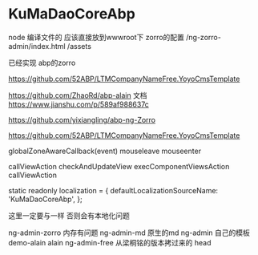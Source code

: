 # KuMaDaoCoreAbp



node 编译文件的 应该直接放到wwwroot下 
zorro的配置
/ng-zorro-admin/index.html 
/assets    



已经实现 abp的zorro

https://github.com/52ABP/LTMCompanyNameFree.YoyoCmsTemplate


https://github.com/ZhaoRd/abp-alain
文档 https://www.jianshu.com/p/589af988637c

https://github.com/yixiangling/abp-ng-Zorro


https://github.com/52ABP/LTMCompanyNameFree.YoyoCmsTemplate


globalZoneAwareCallback(event)  mouseleave  mouseenter


callViewAction
	checkAndUpdateView
		execComponentViewsAction
			callViewAction




static readonly localization = {
    defaultLocalizationSourceName: 'KuMaDaoCoreAbp',
  };
 
这里一定要与一样  否则会有本地化问题


ng-admin-zorro 内存有问题
ng-admin-md 原生的md
ng-admin 自己的模板
demo-alain  alain
ng-admin-free  从梁桐铭的版本拷过来的  head